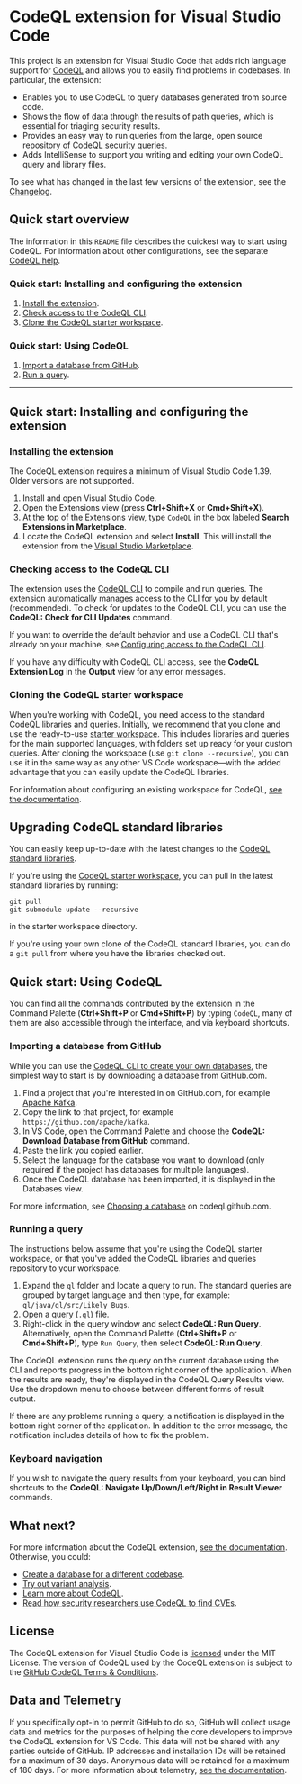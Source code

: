 # CodeQL extension for Visual Studio Code

This project is an extension for Visual Studio Code that adds rich language support for [CodeQL](https://codeql.github.com/docs/) and allows you to easily find problems in codebases. In particular, the extension:

- Enables you to use CodeQL to query databases generated from source code.
- Shows the flow of data through the results of path queries, which is essential for triaging security results.
- Provides an easy way to run queries from the large, open source repository of [CodeQL security queries](https://github.com/github/codeql).
- Adds IntelliSense to support you writing and editing your own CodeQL query and library files.

To see what has changed in the last few versions of the extension, see the [Changelog](https://github.com/github/vscode-codeql/blob/main/extensions/ql-vscode/CHANGELOG.md).

## Quick start overview

The information in this `README` file describes the quickest way to start using CodeQL.
For information about other configurations, see the separate [CodeQL help](https://codeql.github.com/docs/codeql-for-visual-studio-code/).

### Quick start: Installing and configuring the extension

1. [Install the extension](#installing-the-extension).
1. [Check access to the CodeQL CLI](#checking-access-to-the-codeql-cli).
1. [Clone the CodeQL starter workspace](#cloning-the-codeql-starter-workspace).

### Quick start: Using CodeQL

1. [Import a database from GitHub](#importing-a-database-from-github).
1. [Run a query](#running-a-query).

---

## Quick start: Installing and configuring the extension

### Installing the extension

The CodeQL extension requires a minimum of Visual Studio Code 1.39. Older versions are not supported.

1. Install and open Visual Studio Code.
1. Open the Extensions view (press **Ctrl+Shift+X** or **Cmd+Shift+X**).
1. At the top of the Extensions view, type `CodeQL` in the box labeled **Search Extensions in Marketplace**.
1. Locate the CodeQL extension and select **Install**. This will install the extension from the [Visual Studio Marketplace](https://marketplace.visualstudio.com/items?itemName=github.vscode-codeql).

### Checking access to the CodeQL CLI

The extension uses the [CodeQL CLI](https://codeql.github.com/docs/codeql-cli/) to compile and run queries. The extension automatically manages access to the CLI for you by default (recommended). To check for updates to the CodeQL CLI, you can use the **CodeQL: Check for CLI Updates** command.

If you want to override the default behavior and use a CodeQL CLI that's already on your machine, see [Configuring access to the CodeQL CLI](https://codeql.github.com/docs/codeql-for-visual-studio-code/setting-up-codeql-in-visual-studio-code/#configuring-access-to-the-codeql-cli).

If you have any difficulty with CodeQL CLI access, see the **CodeQL Extension Log** in the **Output** view for any error messages.

### Cloning the CodeQL starter workspace

When you're working with CodeQL, you need access to the standard CodeQL libraries and queries.
Initially, we recommend that you clone and use the ready-to-use [starter workspace](https://github.com/github/vscode-codeql-starter/).
This includes libraries and queries for the main supported languages, with folders set up ready for your custom queries. After cloning the workspace (use `git clone --recursive`), you can use it in the same way as any other VS Code workspace—with the added advantage that you can easily update the CodeQL libraries.

For information about configuring an existing workspace for CodeQL, [see the documentation](https://codeql.github.com/docs/codeql-for-visual-studio-code/setting-up-codeql-in-visual-studio-code/#updating-an-existing-workspace-for-codeql).

## Upgrading CodeQL standard libraries

You can easily keep up-to-date with the latest changes to the [CodeQL standard libraries](https://github.com/github/codeql).

If you're using the [CodeQL starter workspace](https://github.com/github/vscode-codeql-starter/), you can pull in the latest standard libraries by running:

```shell
git pull
git submodule update --recursive
```

in the starter workspace directory.

If you're using your own clone of the CodeQL standard libraries, you can do a `git pull` from where you have the libraries checked out.

## Quick start: Using CodeQL

You can find all the commands contributed by the extension in the Command Palette (**Ctrl+Shift+P** or **Cmd+Shift+P**) by typing `CodeQL`, many of them are also accessible through the interface, and via keyboard shortcuts.

### Importing a database from GitHub

While you can use the [CodeQL CLI to create your own databases](https://codeql.github.com/docs/codeql-cli/creating-codeql-databases/), the simplest way to start is by downloading a database from GitHub.com.

1. Find a project that you're interested in on GitHub.com, for example [Apache Kafka](https://github.com/apache/kafka).
1. Copy the link to that project, for example `https://github.com/apache/kafka`.
1. In VS Code, open the Command Palette and choose the **CodeQL: Download Database from GitHub** command.
1. Paste the link you copied earlier.
1. Select the language for the database you want to download (only required if the project has databases for multiple languages).
1. Once the CodeQL database has been imported, it is displayed in the Databases view.

For more information, see [Choosing a database](https://codeql.github.com/docs/codeql-for-visual-studio-code/analyzing-your-projects/#choosing-a-database) on codeql.github.com.

### Running a query

The instructions below assume that you're using the CodeQL starter workspace, or that you've added the CodeQL libraries and queries repository to your workspace.

1. Expand the `ql` folder and locate a query to run. The standard queries are grouped by target language and then type, for example: `ql/java/ql/src/Likely Bugs`.
1. Open a query (`.ql`) file.
1. Right-click in the query window and select **CodeQL: Run Query**. Alternatively, open the Command Palette (**Ctrl+Shift+P** or **Cmd+Shift+P**), type `Run Query`, then select **CodeQL: Run Query**.

The CodeQL extension runs the query on the current database using the CLI and reports progress in the bottom right corner of the application.
When the results are ready, they're displayed in the CodeQL Query Results view. Use the dropdown menu to choose between different forms of result output.

If there are any problems running a query, a notification is displayed in the bottom right corner of the application. In addition to the error message, the notification includes details of how to fix the problem.

### Keyboard navigation

If you wish to navigate the query results from your keyboard, you can bind shortcuts to the **CodeQL: Navigate Up/Down/Left/Right in Result Viewer** commands.

## What next?

For more information about the CodeQL extension, [see the documentation](https://codeql.github.com/docs/codeql-for-visual-studio-code/). Otherwise, you could:

- [Create a database for a different codebase](https://codeql.github.com/docs/codeql-cli/creating-codeql-databases/).
- [Try out variant analysis](https://help.semmle.com/QL/learn-ql/ql-training.html).
- [Learn more about CodeQL](https://codeql.github.com/docs/).
- [Read how security researchers use CodeQL to find CVEs](https://securitylab.github.com/research).

## License

The CodeQL extension for Visual Studio Code is [licensed](LICENSE.md) under the MIT License. The version of CodeQL used by the CodeQL extension is subject to the [GitHub CodeQL Terms & Conditions](https://securitylab.github.com/tools/codeql/license).

## Data and Telemetry

If you specifically opt-in to permit GitHub to do so, GitHub will collect usage data and metrics for the purposes of helping the core developers to improve the CodeQL extension for VS Code. This data will not be shared with any parties outside of GitHub. IP addresses and installation IDs will be retained for a maximum of 30 days. Anonymous data will be retained for a maximum of 180 days. For more information about telemetry, [see the documentation](https://codeql.github.com/docs/codeql-for-visual-studio-code/about-telemetry-in-codeql-for-visual-studio-code).
